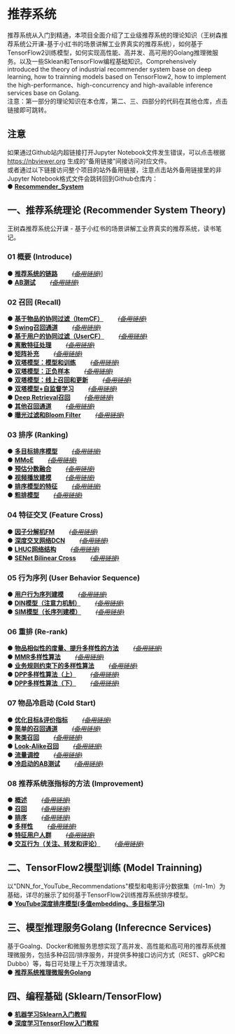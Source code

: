 # 推荐系统
推荐系统从入门到精通，本项目全面介绍了工业级推荐系统的理论知识（王树森推荐系统公开课-基于小红书的场景讲解工业界真实的推荐系统），如何基于TensorFlow2训练模型，如何实现高性能、高并发、高可用的Golang推理微服务。以及一些Sklean和TensorFlow编程基础知识。Comprehensively introduced the theory of industrial recommender system base on deep learning, how to trainning models based on TensorFlow2, how to implement the high-performance、high-concurrency and high-available inference services base on Golang.  
注意：第一部分的理论知识在本仓库，第二、三、四部分的代码在其他仓库，点击链接即可跳转。


## 注意
如果通过Github站内超链接打开Jupyter Notebook文件发生错误，可以点击根据 https://nbviewer.org 生成的“备用链接”间接访问对应文件。  
或者通过以下链接访问整个项目的站外备用链接，注意点击站外备用链接里的非Jupyter Notebook格式文件会跳转回到Github仓库内：  
●  [**Recommender_System**](https://nbviewer.org/github/solidglue/Recommender_System/tree/master/)  


## 一、推荐系统理论 (Recommender System Theory)
王树森推荐系统公开课 - 基于小红书的场景讲解工业界真实的推荐系统，读书笔记。

### 01 概要 (Introduce)
●  [**推荐系统的链路**](https://github.com/solidglue/Recommender_System/blob/master/01_Basic/01_01_Recommend_flow.ipynb)       [~~*(备用链接)*~~](https://nbviewer.org/github/solidglue/Recommender_System/blob/master/01_Basic/01_01_Recommend_flow.ipynb)]  
●  [**AB测试**](https://github.com/solidglue/Recommender_System/blob/master/01_Basic/01_02_AB_test.ipynb)       [~~*(备用链接)*~~](https://nbviewer.org/github/solidglue/Recommender_System/blob/master/01_Basic/01_02_AB_test.ipynb)  

### 02 召回 (Recall)
●  [**基于物品的协同过滤（ItemCF）**](https://github.com/solidglue/recommender_system/blob/master/02_Recall/02_01_Item_cf.ipynb)       [~~*(备用链接)*~~](https://nbviewer.org/github/solidglue/Recommender_System/blob/master/02_Recall/02_01_Item_cf.ipynb)  
●  [**Swing召回通道**](https://github.com/solidglue/recommender_system/blob/master/02_Recall/02_02_Swing.ipynb)       [~~*(备用链接)*~~](https://nbviewer.org/github/solidglue/Recommender_System/blob/master/02_Recall/02_02_Swing.ipynb)  
●  [**基于用户的协同过滤（UserCF）**](https://github.com/solidglue/recommender_system/blob/master/02_Recall/02_03_User_cf.ipynb)       [~~*(备用链接)*~~](https://nbviewer.org/github/solidglue/Recommender_System/blob/master/02_Recall/02_03_User_cf.ipynb)  
●  [**离散特征处理**](https://github.com/solidglue/recommender_system/blob/master/02_Recall/02_04_Discrete_feature.ipynb)       [~~*(备用链接)*~~](https://nbviewer.org/github/solidglue/Recommender_System/blob/master/02_Recall/02_04_Discrete_feature.ipynb)  
●  [**矩阵补充**](https://github.com/solidglue/recommender_system/blob/master/02_Recall/02_05_Matrix_completion.ipynb)       [~~*(备用链接)*~~](https://nbviewer.org/github/solidglue/Recommender_System/blob/master/02_Recall/02_05_Matrix_completion.ipynb)  
●  [**双塔模型：模型和训练**](https://github.com/solidglue/recommender_system/blob/master/02_Recall/02_06_Twotower_model_and_training.ipynb)       [~~*(备用链接)*~~](https://nbviewer.org/github/solidglue/Recommender_System/blob/master/02_Recall/02_06_Twotower_model_and_training.ipynb)  
●  [**双塔模型：正负样本**](https://github.com/solidglue/recommender_system/blob/master/02_Recall/02_07_Twotower_positive_and%20negtive_samples.ipynb)       [~~*(备用链接)*~~](https://nbviewer.org/github/solidglue/Recommender_System/blob/master/02_Recall/02_07_Twotower_positive_and%20negtive_samples.ipynb)  
●  [**双塔模型：线上召回和更新**](https://github.com/solidglue/recommender_system/blob/master/02_Recall/02_08_Twotower_serving.ipynb)       [~~*(备用链接)*~~](https://nbviewer.org/github/solidglue/Recommender_System/blob/master/02_Recall/02_08_Twotower_serving.ipynb)  
●  [**双塔模型+自监督学习**](https://github.com/solidglue/recommender_system/blob/master/02_Recall/02_09_Twotower_and_selfupervised_learning.ipynb)       [~~*(备用链接)*~~](https://nbviewer.org/github/solidglue/Recommender_System/blob/master/02_Recall/02_09_Twotower_and_selfupervised_learning.ipynb)  
●  [**Deep Retrieval召回**](https://github.com/solidglue/Recommender_System/blob/master/02_Recall/02_10_Deep_retrieval.ipynb)       [~~*(备用链接)*~~](https://nbviewer.org/github/solidglue/Recommender_System/blob/master/02_Recall/02_10_Deep_retrieval.ipynb)  
●  [**其他召回通道**](https://github.com/solidglue/recommender_system/blob/master/02_Recall/02_11_Geo_author_cache_recall.ipynb)       [~~*(备用链接)*~~](https://nbviewer.org/github/solidglue/Recommender_System/blob/master/02_Recall/02_11_Geo_author_cache_recall.ipynb)    
●  [**曝光过滤和Bloom Filter**](https://github.com/solidglue/recommender_system/blob/master/02_Recall/02_12_Exposure_and_bloom_filter.ipynb)       [~~*(备用链接)*~~](https://nbviewer.org/github/solidglue/Recommender_System/blob/master/02_Recall/02_12_Exposure_and_bloom_filter.ipynb)  

### 03 排序 (Ranking)
●  [**多目标排序模型**](https://github.com/solidglue/Recommender_System/blob/master/03_Rank/03_01_Multi_task_model.ipynb)       [~~*(备用链接)*~~](https://nbviewer.org/github/solidglue/Recommender_System/blob/master/03_Rank/03_01_Multi_task_model.ipynb)    
●  [**MMoE**](https://github.com/solidglue/Recommender_System/blob/master/03_Rank/03_02_mmoe.ipynb)       [~~*(备用链接)*~~](https://nbviewer.org/github/solidglue/Recommender_System/blob/master/03_Rank/03_02_mmoe.ipynb)    
●  [**预估分数融合**](https://github.com/solidglue/Recommender_System/blob/master/03_Rank/03_03_Weight_score.ipynb)       [~~*(备用链接)*~~](https://nbviewer.org/github/solidglue/Recommender_System/blob/master/03_Rank/03_03_Weight_score.ipynb)  
●  [**视频播放建模**](https://github.com/solidglue/Recommender_System/blob/master/03_Rank/03_04_Video_model.ipynb)       [~~*(备用链接)*~~](https://nbviewer.org/github/solidglue/Recommender_System/blob/master/03_Rank/03_04_Video_model.ipynb)  
●  [**排序模型的特征**](https://github.com/solidglue/Recommender_System/blob/master/03_Rank/03_05_Ranking_model_features.ipynb)       [~~*(备用链接)*~~](https://nbviewer.org/github/solidglue/Recommender_System/blob/master/03_Rank/03_05_Ranking_model_features.ipynb)  
●  [**粗排模型**](https://github.com/solidglue/Recommender_System/blob/master/03_Rank/03_06_Preranking.ipynb)       [~~*(备用链接)*~~](https://nbviewer.org/github/solidglue/Recommender_System/blob/master/03_Rank/03_06_Preranking.ipynb)  

### 04 特征交叉 (Feature Cross)
●  [**因子分解机FM**](https://github.com/solidglue/Recommender_System/blob/master/04_Cross/04_01_FM.ipynb)       [~~*(备用链接)*~~](https://nbviewer.org/github/solidglue/Recommender_System/blob/master/04_Cross/04_01_FM.ipynb)  
●  [**深度交叉网络DCN**](https://github.com/solidglue/Recommender_System/blob/master/04_Cross/04_02_DCN.ipynb)       [~~*(备用链接)*~~](https://nbviewer.org/github/solidglue/Recommender_System/blob/master/04_Cross/04_02_DCN.ipynb)   
●  [**LHUC网络结构**](https://github.com/solidglue/Recommender_System/blob/master/04_Cross/04_03_LHUC.ipynb)       [~~*(备用链接)*~~](https://nbviewer.org/github/solidglue/Recommender_System/blob/master/04_Cross/04_03_LHUC.ipynb)  
●  [**SENet Bilinear Cross**](https://github.com/solidglue/Recommender_System/blob/master/04_Cross/04_04_SENet_Bilinear_cross.ipynb)       [~~*(备用链接)*~~](https://nbviewer.org/github/solidglue/Recommender_System/blob/master/04_Cross/04_04_SENet_Bilinear_cross.ipynb)  

### 05 行为序列 (User Behavior Sequence)
●  [**用户行为序列建模**](https://github.com/solidglue/Recommender_System/blob/master/05_LastN/05_01_User_behavior_sequence.ipynb)       [~~*(备用链接)*~~](https://nbviewer.org/github/solidglue/Recommender_System/blob/master/05_LastN/05_01_User_behavior_sequence.ipynb)  
●  [**DIN模型（注意力机制）**](https://github.com/solidglue/Recommender_System/blob/master/05_LastN/05_02_DIN.ipynb)       [~~*(备用链接)*~~](https://nbviewer.org/github/solidglue/Recommender_System/blob/master/05_LastN/05_02_DIN.ipynb)  
●  [**SIM模型（长序列建模）**](https://github.com/solidglue/Recommender_System/blob/master/05_LastN/05_03_SIM.ipynb)       [~~*(备用链接)*~~](https://nbviewer.org/github/solidglue/Recommender_System/blob/master/05_LastN/05_03_SIM.ipynb)  

### 06 重排 (Re-rank)
●  [**物品相似性的度量、提升多样性的方法**](https://github.com/solidglue/Recommender_System/blob/master/06_Rerank/06_01_Diversity.ipynb)       [~~*(备用链接)*~~](https://nbviewer.org/github/solidglue/Recommender_System/blob/master/06_Rerank/06_01_Diversity.ipynb)   
●  [**MMR多样性算法**](https://github.com/solidglue/Recommender_System/blob/master/06_Rerank/06_02_MMR.ipynb)       [~~*(备用链接)*~~](https://nbviewer.org/github/solidglue/Recommender_System/blob/master/06_Rerank/06_02_MMR.ipynb)  
●  [**业务规则约束下的多样性算法**](https://github.com/solidglue/Recommender_System/blob/master/06_Rerank/06_03_Rerank_rules.ipynb)       [~~*(备用链接)*~~](https://nbviewer.org/github/solidglue/Recommender_System/blob/master/06_Rerank/06_03_Rerank_rules.ipynb)  
●  [**DPP多样性算法（上）**](https://github.com/solidglue/Recommender_System/blob/master/06_Rerank/06_04_DPP_01.ipynb)       [~~*(备用链接)*~~](https://nbviewer.org/github/solidglue/Recommender_System/blob/master/06_Rerank/06_04_DPP_01.ipynb)   
●  [**DPP多样性算法（下）**](https://github.com/solidglue/Recommender_System/blob/master/06_Rerank/06_05_DPP_02.ipynb)       [~~*(备用链接)*~~](https://nbviewer.org/github/solidglue/Recommender_System/blob/master/06_Rerank/06_05_DPP_02.ipynb)   

### 07 物品冷启动 (Cold Start)
●  [**优化目标&评价指标**](https://github.com/solidglue/Recommender_System/blob/master/07_Cold_start/07_01_Optimization_objectives_and_evaluation_metrics.ipynb)       [~~*(备用链接)*~~](https://nbviewer.org/github/solidglue/Recommender_System/blob/master/07_Cold_start/07_01_Optimization_objectives_and_evaluation_metrics.ipynb)   
●  [**简单的召回通道**](https://github.com/solidglue/Recommender_System/blob/master/07_Cold_start/07_02_Simple_recall.ipynb)       [~~*(备用链接)*~~](https://nbviewer.org/github/solidglue/Recommender_System/blob/master/07_Cold_start/07_02_Simple_recall.ipynb)  
●  [**聚类召回**](https://github.com/solidglue/Recommender_System/blob/master/07_Cold_start/07_03_Clustering_recall.ipynb)       [~~*(备用链接)*~~](https://nbviewer.org/github/solidglue/Recommender_System/blob/master/07_Cold_start/07_03_Clustering_recall.ipynb)  
●  [**Look-Alike召回**](https://github.com/solidglue/Recommender_System/blob/master/07_Cold_start/07_04_Look_a_like_recall.ipynb)       [~~*(备用链接)*~~](https://nbviewer.org/github/solidglue/Recommender_System/blob/master/07_Cold_start/07_04_Look_a_like_recall.ipynb)  
●  [**流量调控**](https://github.com/solidglue/Recommender_System/blob/master/07_Cold_start/07_05_Network_flow_control.ipynb)       [~~*(备用链接)*~~](https://nbviewer.org/github/solidglue/Recommender_System/blob/master/07_Cold_start/07_05_Network_flow_control.ipynb)  
●  [**冷启动的AB测试**](https://github.com/solidglue/Recommender_System/blob/master/07_Cold_start/07_06_Cold_start_abtest.ipynb)       [~~*(备用链接)*~~](https://nbviewer.org/github/solidglue/Recommender_System/blob/master/07_Cold_start/07_06_Cold_start_abtest.ipynb)  

### 08 推荐系统涨指标的方法 (Improvement)
●  [**概述**](https://github.com/solidglue/Recommender_System/blob/master/08_Improvement/08_01_Improvement_basic.ipynb)       [~~*(备用链接)*~~](https://nbviewer.org/github/solidglue/Recommender_System/blob/master/08_Improvement/08_01_Improvement_basic.ipynb)  
●  [**召回**](https://github.com/solidglue/Recommender_System/blob/master/08_Improvement/08_02_Improvement_recall.ipynb)       [~~*(备用链接)*~~](https://nbviewer.org/github/solidglue/Recommender_System/blob/master/08_Improvement/08_02_Improvement_recall.ipynb)  
●  [**排序**](https://github.com/solidglue/Recommender_System/blob/master/08_Improvement/08_03_Improvement_rank.ipynb)       [~~*(备用链接)*~~](https://nbviewer.org/github/solidglue/Recommender_System/blob/master/08_Improvement/08_03_Improvement_rank.ipynb)  
●  [**多样性**](https://github.com/solidglue/Recommender_System/blob/master/08_Improvement/08_04_Improvement_diversoty.ipynb)       [~~*(备用链接)*~~](https://nbviewer.org/github/solidglue/Recommender_System/blob/master/08_Improvement/08_04_Improvement_diversoty.ipynb)  
●  [**特征用户人群**](https://github.com/solidglue/Recommender_System/blob/master/08_Improvement/08_05_Improvement_special_user_group.ipynb)       [~~*(备用链接)*~~](https://nbviewer.org/github/solidglue/Recommender_System/blob/master/08_Improvement/08_05_Improvement_special_user_group.ipynb)  
●  [**交互行为（关注、转发和评论）**](https://github.com/solidglue/Recommender_System/blob/master/08_Improvement/08_06_Improvement_interaction_behavior.ipynb)       [~~*(备用链接)*~~](https://nbviewer.org/github/solidglue/Recommender_System/blob/master/08_Improvement/08_06_Improvement_interaction_behavior.ipynb)  


## 二、TensorFlow2模型训练 (Model Trainning)
以"DNN_for_YouTube_Recommendations"模型和电影评分数据集（ml-1m）为基础，详尽的展示了如何基于TensorFlow2训练推荐系统排序模型。  
● [**YouTube深度排序模型(多值embedding、多目标学习)**](https://github.com/solidglue/DNN_for_YouTube_Recommendations)  


## 三、模型推理服务Golang (Inferecnce Services)
基于Goalng、Docker和微服务思想实现了高并发、高性能和高可用的推荐系统推理微服务，包括多种召回/排序服务，并提供多种接口访问方式（REST、gRPC和Dubbo）等，每日可处理上千万次推理请求。  
● [**推荐系统推理微服务Golang**](https://github.com/solidglue/Recommender_System_Inference_Services)  


## 四、编程基础 (Sklearn/TensorFlow)
●  [**机器学习Sklearn入门教程**](https://github.com/solidglue/Machine_Learning_Sklearn_Examples)  
●  [**深度学习TensorFlow入门教程**](https://github.com/solidglue/Deep_Learning_TensorFlow2_Examples)  
